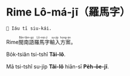 <div lang="nan-Hant">

# Rime Lô-má-jī（羅馬字）

`🚧 Iáu tī siu-kái.`

Rime<ruby>閩南語<rt>Bân-lâm-gú</rt></ruby><ruby>羅馬字<rt>Lô-má-jī</rt></ruby><ruby>輸入<rt>su-ji̍p</rt></ruby><ruby>方案<rt>hong-àn</rt></ruby>。

Bo̍k-tsiân tsi-tshî **Tâi-lô**.

Mā tsi-tshî su-ji̍p **Tâi-lô** hiān-sī **Pe̍h-ōe-jī**.

</div>

